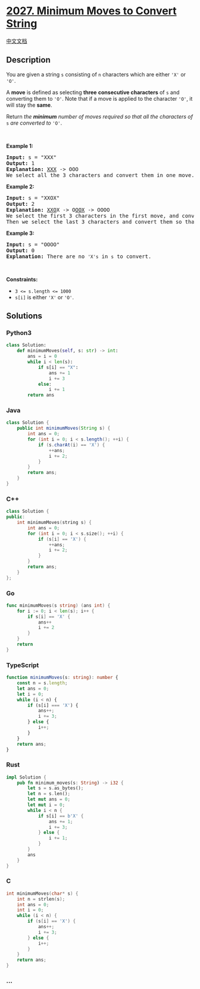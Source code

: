 # [2027. Minimum Moves to Convert String](https://leetcode.com/problems/minimum-moves-to-convert-string)

[中文文档](/solution/2000-2099/2027.Minimum%20Moves%20to%20Convert%20String/README.md)

## Description

<p>You are given a string <code>s</code> consisting of <code>n</code> characters which are either <code>&#39;X&#39;</code> or <code>&#39;O&#39;</code>.</p>

<p>A <strong>move</strong> is defined as selecting <strong>three</strong> <strong>consecutive characters</strong> of <code>s</code> and converting them to <code>&#39;O&#39;</code>. Note that if a move is applied to the character <code>&#39;O&#39;</code>, it will stay the <strong>same</strong>.</p>

<p>Return <em>the <strong>minimum</strong> number of moves required so that all the characters of </em><code>s</code><em> are converted to </em><code>&#39;O&#39;</code>.</p>

<p>&nbsp;</p>
<p><strong class="example">Example 1:</strong></p>

<pre>
<strong>Input:</strong> s = &quot;XXX&quot;
<strong>Output:</strong> 1
<strong>Explanation:</strong> <u>XXX</u> -&gt; OOO
We select all the 3 characters and convert them in one move.
</pre>

<p><strong class="example">Example 2:</strong></p>

<pre>
<strong>Input:</strong> s = &quot;XXOX&quot;
<strong>Output:</strong> 2
<strong>Explanation:</strong> <u>XXO</u>X -&gt; O<u>OOX</u> -&gt; OOOO
We select the first 3 characters in the first move, and convert them to <code>&#39;O&#39;</code>.
Then we select the last 3 characters and convert them so that the final string contains all <code>&#39;O&#39;</code>s.</pre>

<p><strong class="example">Example 3:</strong></p>

<pre>
<strong>Input:</strong> s = &quot;OOOO&quot;
<strong>Output:</strong> 0
<strong>Explanation:</strong> There are no <code>&#39;X&#39;s</code> in <code>s</code> to convert.
</pre>

<p>&nbsp;</p>
<p><strong>Constraints:</strong></p>

<ul>
	<li><code>3 &lt;= s.length &lt;= 1000</code></li>
	<li><code>s[i]</code> is either <code>&#39;X&#39;</code> or <code>&#39;O&#39;</code>.</li>
</ul>

## Solutions

<!-- tabs:start -->

### **Python3**

```python
class Solution:
    def minimumMoves(self, s: str) -> int:
        ans = i = 0
        while i < len(s):
            if s[i] == "X":
                ans += 1
                i += 3
            else:
                i += 1
        return ans
```

### **Java**

```java
class Solution {
    public int minimumMoves(String s) {
        int ans = 0;
        for (int i = 0; i < s.length(); ++i) {
            if (s.charAt(i) == 'X') {
                ++ans;
                i += 2;
            }
        }
        return ans;
    }
}
```

### **C++**

```cpp
class Solution {
public:
    int minimumMoves(string s) {
        int ans = 0;
        for (int i = 0; i < s.size(); ++i) {
            if (s[i] == 'X') {
                ++ans;
                i += 2;
            }
        }
        return ans;
    }
};
```

### **Go**

```go
func minimumMoves(s string) (ans int) {
	for i := 0; i < len(s); i++ {
		if s[i] == 'X' {
			ans++
			i += 2
		}
	}
	return
}
```

### **TypeScript**

```ts
function minimumMoves(s: string): number {
    const n = s.length;
    let ans = 0;
    let i = 0;
    while (i < n) {
        if (s[i] === 'X') {
            ans++;
            i += 3;
        } else {
            i++;
        }
    }
    return ans;
}
```

### **Rust**

```rust
impl Solution {
    pub fn minimum_moves(s: String) -> i32 {
        let s = s.as_bytes();
        let n = s.len();
        let mut ans = 0;
        let mut i = 0;
        while i < n {
            if s[i] == b'X' {
                ans += 1;
                i += 3;
            } else {
                i += 1;
            }
        }
        ans
    }
}
```

### **C**

```c
int minimumMoves(char* s) {
    int n = strlen(s);
    int ans = 0;
    int i = 0;
    while (i < n) {
        if (s[i] == 'X') {
            ans++;
            i += 3;
        } else {
            i++;
        }
    }
    return ans;
}
```

### **...**

```

```

<!-- tabs:end -->
